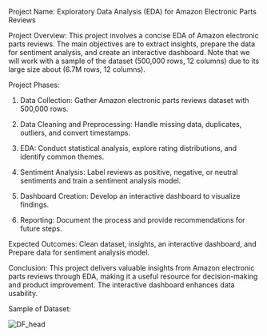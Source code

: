Project Name: Exploratory Data Analysis (EDA) for Amazon Electronic Parts Reviews

Project Overview:
	This project involves a concise EDA of Amazon electronic parts reviews. The main objectives are to extract insights, prepare the data for sentiment analysis, and create an interactive dashboard. Note that we will work with a sample of the dataset (500,000 rows, 12 columns) due to its large size about (6.7M rows, 12 columns).

Project Phases:

1. Data Collection: Gather Amazon electronic parts reviews dataset with 500,000 rows.

2. Data Cleaning and Preprocessing: Handle missing data, duplicates, outliers, and convert timestamps.

3. EDA: Conduct statistical analysis, explore rating distributions, and identify common themes.

4. Sentiment Analysis: Label reviews as positive, negative, or neutral sentiments and train a sentiment analysis model.

5. Dashboard Creation: Develop an interactive dashboard to visualize findings.

6. Reporting: Document the process and provide recommendations for future steps.

Expected Outcomes: 
	Clean dataset, insights, an interactive dashboard, and Prepare data for sentiment analysis model.


Conclusion: 
	This project delivers valuable insights from Amazon electronic parts reviews through EDA, making it a useful resource for decision-making and product improvement. The interactive dashboard enhances data usability.


Sample of Dataset:

![DF_head](https://github.com/Abdelkhalek2016/Amazon_Electronics_Parts_EDA/assets/126891534/e02f9c83-93b9-470a-8bbf-53ab0a4e9c76)
